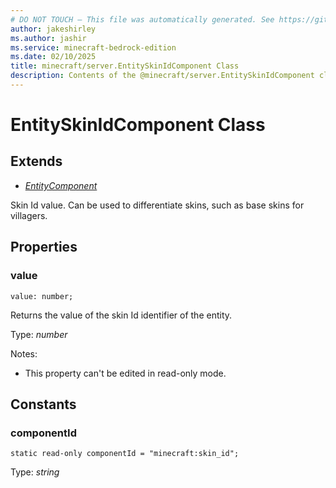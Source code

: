```yaml
---
# DO NOT TOUCH — This file was automatically generated. See https://github.com/mojang/minecraftapidocsgenerator to modify descriptions, examples, etc.
author: jakeshirley
ms.author: jashir
ms.service: minecraft-bedrock-edition
ms.date: 02/10/2025
title: minecraft/server.EntitySkinIdComponent Class
description: Contents of the @minecraft/server.EntitySkinIdComponent class.
---
```

# EntitySkinIdComponent Class

## Extends
- [*EntityComponent*](EntityComponent.md)

Skin Id value. Can be used to differentiate skins, such as base skins for villagers.

## Properties

### **value**
`value: number;`

Returns the value of the skin Id identifier of the entity.

Type: *number*

Notes:
  - This property can't be edited in read-only mode.

## Constants

### **componentId**
`static read-only componentId = "minecraft:skin_id";`

Type: *string*
